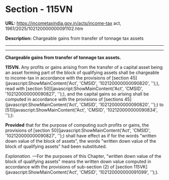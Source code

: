 # Section - 115VN

**URL:** https://incometaxindia.gov.in/acts/income-tax act, 1961/2025/102120000000091102.htm

**Description:** Chargeable gains from transfer of tonnage tax assets

---

****

**Chargeable gains from transfer of tonnage tax assets.**

**115VN.** Any profits or gains arising from the transfer of a capital asset being an asset forming part of the block of qualifying assets shall be chargeable to income-tax in accordance with the provisions of [section 45](javascript:ShowMainContent\('Act', 'CMSID', '102120000000090820', ''\);), read with [section 50](javascript:ShowMainContent\('Act', 'CMSID', '102120000000090827', ''\);), and the capital gains so arising shall be computed in accordance with the provisions of [sections 45](javascript:ShowMainContent\('Act', 'CMSID', '102120000000090820', ''\);) to [51](javascript:ShowMainContent\('Act', 'CMSID', '102120000000090834', ''\);):

**Provided** that for the purpose of computing such profits or gains, the provisions of [section 50](javascript:ShowMainContent\('Act', 'CMSID', '102120000000090827', ''\);) shall have effect as if for the words "written down value of the block of assets", the words "written down value of the block of qualifying assets" had been substituted.

_Explanation._ —For the purposes of this Chapter, "written down value of the block of qualifying assets" means the written down value computed in accordance with the provisions of sub-section (2) of [section 115VK](javascript:ShowMainContent\('Act', 'CMSID', '102120000000091099', ''\);).